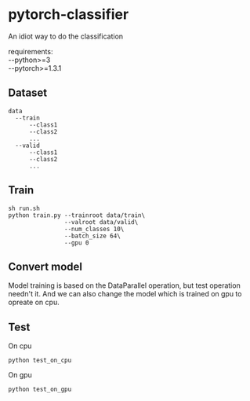 # pytorch-classifier
  An idiot way to do the classification
  
  requirements:  
   --python>=3  
   --pytorch>=1.3.1  

## Dataset
```
data
  --train
      --class1
      --class2
      ...
  --valid
      --class1
      --class2
      ...
``` 

## Train
```
sh run.sh
python train.py --trainroot data/train\
                --valroot data/valid\
                --num_classes 10\
                --batch_size 64\
                --gpu 0
```
## Convert model
  Model training is based on the DataParallel operation, but test operation needn't it. And we can also change the model which is trained on gpu to opreate on cpu. 

## Test
On cpu
```
python test_on_cpu
```
On gpu

```
python test_on_gpu
```

